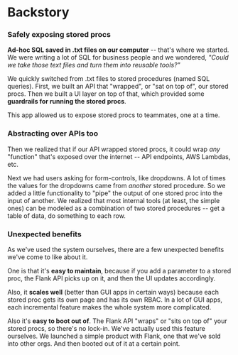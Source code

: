 # Backstory

### Safely exposing stored procs
**Ad-hoc SQL saved in .txt files on our computer** -- that's where we started. We were writing a lot of SQL for business people and we wondered, *"Could we take those text files and turn them into reusable tools?"*

We quickly switched from .txt files to stored procedures (named SQL queries). First, we built an API that "wrapped", or "sat on top of", our stored procs. Then we built a UI layer on top of that, which provided some **guardrails for running the stored procs**.

This app allowed us to expose stored procs to teammates, one at a time.

### Abstracting over APIs too
Then we realized that if our API wrapped stored procs, it could wrap *any* "function" that's exposed over the internet -- API endpoints, AWS Lambdas, etc. 

Next we had users asking for form-controls, like dropdowns. A lot of times the values for the dropdowns came from *another* stored procedure. So we added a little functionality to "pipe" the output of one stored proc into the input of another. We realized that most internal tools (at least, the simple ones) can be modeled as a combination of two stored procedures -- get a table of data, do something to each row.

### Unexpected benefits

As we've used the system ourselves, there are a few unexpected benefits we've come to like about it.

One is that it's **easy to maintain**, because if you add a parameter to a stored proc, the Flank API picks up on it, and then the UI updates accordingly.

Also, it **scales well** (better than GUI apps in certain ways) because each stored proc gets its own page and has its own RBAC. In a lot of GUI apps, each incremental feature makes the whole system more complicated.

Also it's **easy to boot out of**. The Flank API "wraps" or "sits on top of" your stored procs, so there's no lock-in. We've actually used this feature ourselves. We launched a simple product with Flank, one that we've sold into other orgs. And then booted out of it at a certain point.